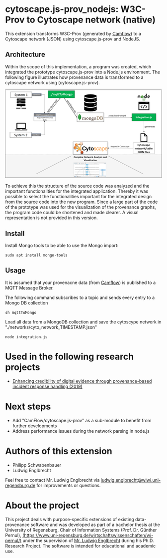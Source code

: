 # cytoscape.js-prov_nodejs: W3C-Prov to Cytoscape network (native)

This extension transforms W3C-Prov (generated by [Camflow](http://camflow.org/)) to a Cytoscape network (JSON) using cytoscape.js-prov and NodeJS. 

## Architecture
Within the scope of this implementation, a program was created, which integrated the prototype cytoscape.js-prov into a Node.js environment. The following figure illustrates how provenance data is transformed to a cytoscape network using (cytoscape.js-prov).

![](architecture_1.png?raw=true)

To achieve this the structure of the source code was analyzed and the important functionalities for the integrated application. Thereby it was possible to select the functionalities important for the integrated design from the source code into the new program. Since a large part of the code of the prototype was used for the visualization of the provenance graphs, the program code could be shortened and made clearer. A visual representation is not provided in this version.


## Install

Install Mongo tools to be able to use the Mongo import:
```
sudo apt install mongo-tools
```

## Usage

It is assumed that your provenacne data (from [Camflow](http://camflow.org/)) is published to a MQTT Message Broker.

The following command subscribes to a topic and sends every entry to a Mongo DB collection
```
sh mqttToMongo
```


Load all data from a MongoDB collection and save the cytoscype network in "./networks/cyto_network_TIMESTAMP.json"
```
node integration.js
```

# Used in the following research projects

- [Enhancing credibility of digital evidence through provenance-based incident response handling (2019)](https://www.researchgate.net/publication/334331057_Enhancing_credibility_of_digital_evidence_through_provenance-based_incident_response_handling?_sg=FHOPZtzk5nYTzxzCyZHNG1RVBXvlwfLiCA7nnPG5taCiGzwn7eUtNPClCaBxlSc1Q3JZuYhsjcTQpBaSLmdfEnEcK665WXGkGAJ04Fjh.rUu_IDPn8mDQVFybh95MZOP38Y4M_NRVaqhfgs8dTPYeiDEdVMqFEAFVyq3_dYIwzaVGIxu4sCzf6GMEW27OaQ)


# Next steps

* Add "CamFlow/cytoscape.js-prov" as a sub-module to benefit from further developments
* Address performance issues during the network parsing in node.js

# Authors of this extension

- Philipp Schwabenbauer
- Ludwig Englbrecht

Feel free to contact Mr. Ludwig Englbrecht via ludwig.englbrecht@wiwi.uni-regensburg.de for improvements or questions.

# About the project

This project deals with purpose-specific extensions of existing data-provenance software and was developed as part of a bachelor thesis at the University of Regensburg, Chair of Information Systems (Prof. Dr. Günther Pernul), [(https://www.uni-regensburg.de/wirtschaftswissenschaften/wi-pernul/)](https://www.uni-regensburg.de/wirtschaftswissenschaften/wi-pernul/) under the supervision of [Mr. Ludwig Englbrecht](https://www.researchgate.net/profile/Ludwig_Englbrecht) during his Ph.D. Research Project. The software is intended for educational and academic use. 
